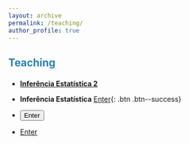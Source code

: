 ```yaml
---
layout: archive
permalink: /teaching/
author_profile: true
---
```


<p style="margin-bottom:.7cm;"></p>

<h2>

<font color="#2980b9">Teaching</font>

</h2>

* [__Inferência Estatística 2__](https://estatup.github.io/teaching/2020-spring-teaching-2/)

* __Inferência Estatística__ [Enter](https://estatup.github.io/teaching/2020-spring-teaching-1/){: .btn .btn--success}

* <button type="button" class="btn btn-primary btn-sm">Enter</button>

* <a href="https://estatup.github.io/teaching/2020-spring-teaching-1/" class="btn btn-primary btn-sm" role="button" aria-pressed="true">Enter</a>
